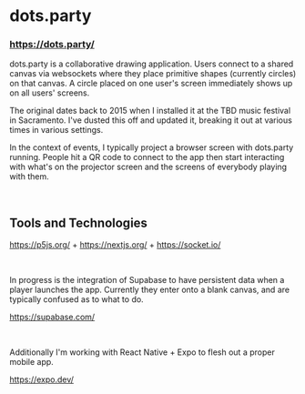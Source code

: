 # dots.party

### https://dots.party/

dots.party is a collaborative drawing application. Users connect to a shared canvas via websockets where they place primitive shapes (currently circles) on that canvas. A circle placed on one user's screen immediately shows up on all users' screens.

The original dates back to 2015 when I installed it at the TBD music festival in Sacramento. I've dusted this off and updated it, breaking it out at various times in various settings.

In the context of events, I typically project a browser screen with dots.party running. People hit a QR code to connect to the app then start interacting with what's on the projector screen and the screens of everybody playing with them.

<br>

## Tools and Technologies

https://p5js.org/ + https://nextjs.org/ + https://socket.io/

<br>

In progress is the integration of Supabase to have persistent data when a player launches the app. Currently they enter onto a blank canvas, and are typically confused as to what to do.

https://supabase.com/

<br>

Additionally I'm working with React Native + Expo to flesh out a proper mobile app.

https://expo.dev/


<br><br><br>
